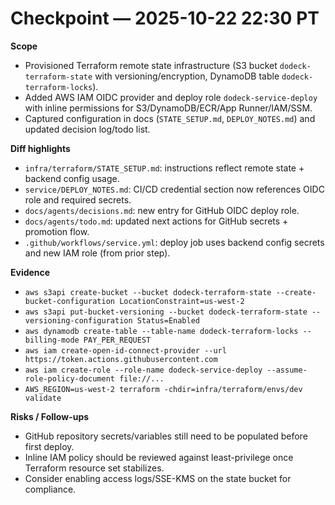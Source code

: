 # Checkpoint — 2025-10-22 22:30 PT

**Scope**
- Provisioned Terraform remote state infrastructure (S3 bucket `dodeck-terraform-state` with versioning/encryption, DynamoDB table `dodeck-terraform-locks`).
- Added AWS IAM OIDC provider and deploy role `dodeck-service-deploy` with inline permissions for S3/DynamoDB/ECR/App Runner/IAM/SSM.
- Captured configuration in docs (`STATE_SETUP.md`, `DEPLOY_NOTES.md`) and updated decision log/todo list.

**Diff highlights**
- `infra/terraform/STATE_SETUP.md`: instructions reflect remote state + backend config usage.
- `service/DEPLOY_NOTES.md`: CI/CD credential section now references OIDC role and required secrets.
- `docs/agents/decisions.md`: new entry for GitHub OIDC deploy role.
- `docs/agents/todo.md`: updated next actions for GitHub secrets + promotion flow.
- `.github/workflows/service.yml`: deploy job uses backend config secrets and new IAM role (from prior step).

**Evidence**
- `aws s3api create-bucket --bucket dodeck-terraform-state --create-bucket-configuration LocationConstraint=us-west-2`
- `aws s3api put-bucket-versioning --bucket dodeck-terraform-state --versioning-configuration Status=Enabled`
- `aws dynamodb create-table --table-name dodeck-terraform-locks --billing-mode PAY_PER_REQUEST`
- `aws iam create-open-id-connect-provider --url https://token.actions.githubusercontent.com`
- `aws iam create-role --role-name dodeck-service-deploy --assume-role-policy-document file://...`
- `AWS_REGION=us-west-2 terraform -chdir=infra/terraform/envs/dev validate`

**Risks / Follow-ups**
- GitHub repository secrets/variables still need to be populated before first deploy.
- Inline IAM policy should be reviewed against least-privilege once Terraform resource set stabilizes.
- Consider enabling access logs/SSE-KMS on the state bucket for compliance.
